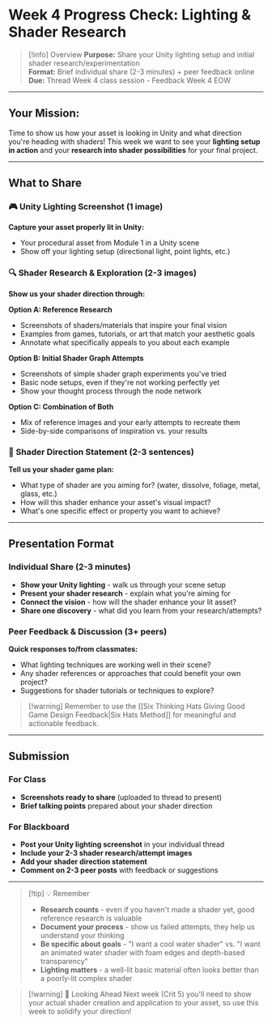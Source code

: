 # Week 4 Progress Check: Lighting & Shader Research

> [!info] Overview 
> **Purpose:** Share your Unity lighting setup and initial shader research/experimentation  
> **Format:** Brief individual share (2-3 minutes) + peer feedback online  
> **Due:** Thread Week 4 class session - Feedback Week 4 EOW

---

## Your Mission:

Time to show us how your asset is looking in Unity and what direction you're heading with shaders! This week we want to see your **lighting setup in action** and your **research into shader possibilities** for your final project.

---

## What to Share

### 🎮 Unity Lighting Screenshot (1 image)

**Capture your asset properly lit in Unity:**

- Your procedural asset from Module 1 in a Unity scene
- Show off your lighting setup (directional light, point lights, etc.)

### 🔍 Shader Research & Exploration (2-3 images)

**Show us your shader direction through:**

**Option A: Reference Research**

- Screenshots of shaders/materials that inspire your final vision
- Examples from games, tutorials, or art that match your aesthetic goals
- Annotate what specifically appeals to you about each example

**Option B: Initial Shader Graph Attempts**

- Screenshots of simple shader graph experiments you've tried
- Basic node setups, even if they're not working perfectly yet
- Show your thought process through the node network

**Option C: Combination of Both**

- Mix of reference images and your early attempts to recreate them
- Side-by-side comparisons of inspiration vs. your results

### 📝 Shader Direction Statement (2-3 sentences)

**Tell us your shader game plan:**

- What type of shader are you aiming for? (water, dissolve, foliage, metal, glass, etc.)
- How will this shader enhance your asset's visual impact?
- What's one specific effect or property you want to achieve?

---

## Presentation Format

### Individual Share (2-3 minutes)

- **Show your Unity lighting** - walk us through your scene setup
- **Present your shader research** - explain what you're aiming for
- **Connect the vision** - how will the shader enhance your lit asset?
- **Share one discovery** - what did you learn from your research/attempts?

### Peer Feedback & Discussion (3+ peers)

**Quick responses to/from classmates:**

- What lighting techniques are working well in their scene?
- Any shader references or approaches that could benefit your own project?
- Suggestions for shader tutorials or techniques to explore?

>[!warning] Remember to use the [[Six Thinking Hats Giving Good Game Design Feedback|Six Hats Method]] for meaningful and actionable feedback.

---

## Submission

### For Class

- **Screenshots ready to share** (uploaded to thread to present)
- **Brief talking points** prepared about your shader direction

### For Blackboard

- **Post your Unity lighting screenshot** in your individual thread
- **Include your 2-3 shader research/attempt images**
- **Add your shader direction statement**
- **Comment on 2-3 peer posts** with feedback or suggestions

---

> [!tip] 💡 Remember
> 
> - **Research counts** - even if you haven't made a shader yet, good reference research is valuable
> - **Document your process** - show us failed attempts, they help us understand your thinking
> - **Be specific about goals** - "I want a cool water shader" vs. "I want an animated water shader with foam edges and depth-based transparency"
> - **Lighting matters** - a well-lit basic material often looks better than a poorly-lit complex shader

> [!warning] 🎯 Looking Ahead 
> Next week (Crit 5) you'll need to show your actual shader creation and application to your asset, so use this week to solidify your direction!